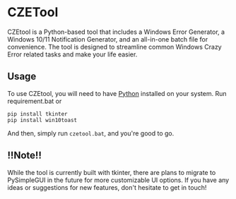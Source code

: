 # CZETool
CZEtool is a Python-based tool that includes a Windows Error Generator, a Windows 10/11 Notification Generator, and an all-in-one batch file for convenience. The tool is designed to streamline common Windows Crazy Error related tasks and make your life easier.

## Usage
To use CZEtool, you will need to have [Python](https://www.python.org/) installed on your system. Run requirement.bat or

```
pip install tkinter
pip install win10toast
```

And then, simply run `czetool.bat`, and you're good to go.

## !!Note!!
While the tool is currently built with tkinter, there are plans to migrate to PySimpleGUI in the future for more customizable UI options. If you have any ideas or suggestions for new features, don't hesitate to get in touch!
